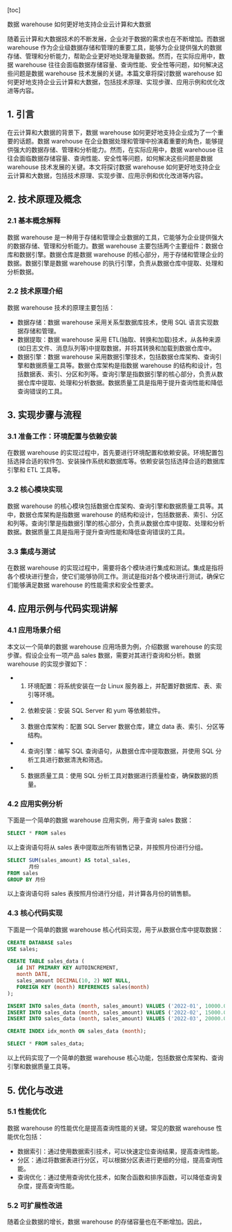 
[toc]                    
                
                
数据 warehouse 如何更好地支持企业云计算和大数据

随着云计算和大数据技术的不断发展，企业对于数据的需求也在不断增加。而数据 warehouse 作为企业级数据存储和管理的重要工具，能够为企业提供强大的数据存储、管理和分析能力，帮助企业更好地处理海量数据。然而，在实际应用中，数据 warehouse 往往会面临数据存储容量、查询性能、安全性等问题，如何解决这些问题是数据 warehouse 技术发展的关键。本篇文章将探讨数据 warehouse 如何更好地支持企业云计算和大数据，包括技术原理、实现步骤、应用示例和优化改进等内容。

## 1. 引言

在云计算和大数据的背景下，数据 warehouse 如何更好地支持企业成为了一个重要的话题。数据 warehouse 在企业数据处理和管理中扮演着重要的角色，能够提供强大的数据存储、管理和分析能力。然而，在实际应用中，数据 warehouse 往往会面临数据存储容量、查询性能、安全性等问题，如何解决这些问题是数据 warehouse 技术发展的关键。本文将探讨数据 warehouse 如何更好地支持企业云计算和大数据，包括技术原理、实现步骤、应用示例和优化改进等内容。

## 2. 技术原理及概念

### 2.1 基本概念解释

数据 warehouse 是一种用于存储和管理企业数据的工具，它能够为企业提供强大的数据存储、管理和分析能力。数据 warehouse 主要包括两个主要组件：数据仓库和数据引擎。数据仓库是数据 warehouse 的核心部分，用于存储和管理企业的数据。数据引擎是数据 warehouse 的执行引擎，负责从数据仓库中提取、处理和分析数据。

### 2.2 技术原理介绍

数据 warehouse 技术的原理主要包括：

- 数据存储：数据 warehouse 采用关系型数据库技术，使用 SQL 语言实现数据存储和管理。
- 数据提取：数据 warehouse 采用 ETL(抽取、转换和加载)技术，从各种来源(如日志文件、消息队列等)中提取数据，并将其转换和加载到数据仓库中。
- 数据引擎：数据 warehouse 采用数据引擎技术，包括数据仓库架构、查询引擎和数据质量工具等。数据仓库架构是指数据 warehouse 的结构和设计，包括数据表、索引、分区和列等。查询引擎是指数据引擎的核心部分，负责从数据仓库中提取、处理和分析数据。数据质量工具是指用于提升查询性能和降低查询错误的工具。

## 3. 实现步骤与流程

### 3.1 准备工作：环境配置与依赖安装

在数据 warehouse 的实现过程中，首先要进行环境配置和依赖安装。环境配置包括选择合适的软件包、安装操作系统和数据库等。依赖安装包括选择合适的数据库引擎和 ETL 工具等。

### 3.2 核心模块实现

数据 warehouse 的核心模块包括数据仓库架构、查询引擎和数据质量工具等。其中，数据仓库架构是指数据 warehouse 的结构和设计，包括数据表、索引、分区和列等。查询引擎是指数据引擎的核心部分，负责从数据仓库中提取、处理和分析数据。数据质量工具是指用于提升查询性能和降低查询错误的工具。

### 3.3 集成与测试

在数据 warehouse 的实现过程中，需要将各个模块进行集成和测试。集成是指将各个模块进行整合，使它们能够协同工作。测试是指对各个模块进行测试，确保它们能够满足数据 warehouse 的性能需求和安全性要求。

## 4. 应用示例与代码实现讲解

### 4.1 应用场景介绍

本文以一个简单的数据 warehouse 应用场景为例，介绍数据 warehouse 的实现步骤。假设企业有一项产品 sales 数据，需要对其进行查询和分析。数据 warehouse 的实现步骤如下：

- 1. 环境配置：将系统安装在一台 Linux 服务器上，并配置好数据库、表、索引等环境。
- 2. 依赖安装：安装 SQL Server 和 yum 等依赖软件。
- 3. 数据仓库架构：配置 SQL Server 数据仓库，建立 data 表、索引、分区等结构。
- 4. 查询引擎：编写 SQL 查询语句，从数据仓库中提取数据，并使用 SQL 分析工具进行数据清洗和筛选。
- 5. 数据质量工具：使用 SQL 分析工具对数据进行质量检查，确保数据的质量。

### 4.2 应用实例分析

下面是一个简单的数据 warehouse 应用实例，用于查询 sales 数据：

```sql
SELECT * FROM sales
```

以上查询语句将从 sales 表中提取出所有销售记录，并按照月份进行分组。

```sql
SELECT SUM(sales_amount) AS total_sales,
       月份
FROM sales
GROUP BY 月份
```

以上查询语句将 sales 表按照月份进行分组，并计算各月份的销售额。

### 4.3 核心代码实现

下面是一个简单的数据 warehouse 核心代码实现，用于从数据仓库中提取数据：

```sql
CREATE DATABASE sales
USE sales;

CREATE TABLE sales_data (
   id INT PRIMARY KEY AUTOINCREMENT,
   month DATE,
   sales_amount DECIMAL(10, 2) NOT NULL,
   FOREIGN KEY (month) REFERENCES sales(month)
);

INSERT INTO sales_data (month, sales_amount) VALUES ('2022-01', 10000.00);
INSERT INTO sales_data (month, sales_amount) VALUES ('2022-02', 15000.00);
INSERT INTO sales_data (month, sales_amount) VALUES ('2022-03', 20000.00);

CREATE INDEX idx_month ON sales_data (month);

SELECT * FROM sales_data;
```

以上代码实现了一个简单的数据 warehouse 核心功能，包括数据仓库架构、查询引擎和数据质量工具等。

## 5. 优化与改进

### 5.1 性能优化

数据 warehouse 的性能优化是提高查询性能的关键。常见的数据 warehouse 性能优化包括：

- 数据索引：通过使用数据索引技术，可以快速定位查询结果，提高查询性能。
- 分区：通过将数据表进行分区，可以根据分区表进行更细的分组，提高查询性能。
- 查询优化：通过使用查询优化技术，如聚合函数和排序函数，可以降低查询复杂度，提高查询性能。

### 5.2 可扩展性改进

随着企业数据的增长，数据 warehouse 的存储容量也在不断增加。因此，

